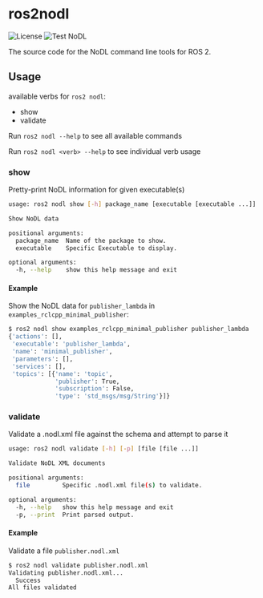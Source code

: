 # ros2nodl

![License](https://img.shields.io/badge/license-GPLv3-brightgreen) ![Test NoDL](https://github.com/ubuntu-robotics/nodl/workflows/test%20nodl/badge.svg?event=push)

The source code for the NoDL command line tools for ROS 2.

## Usage

available verbs for `ros2 nodl`:

- show
- validate

Run `ros2 nodl --help` to see all available commands

Run `ros2 nodl <verb> --help` to see individual verb usage

### show
Pretty-print NoDL information for given executable(s)

```bash
usage: ros2 nodl show [-h] package_name [executable [executable ...]]

Show NoDL data

positional arguments:
  package_name  Name of the package to show.
  executable    Specific Executable to display.

optional arguments:
  -h, --help    show this help message and exit
```

#### Example

Show the NoDL data for `publisher_lambda` in `examples_rclcpp_minimal_publisher`:

```bash
$ ros2 nodl show examples_rclcpp_minimal_publisher publisher_lambda
{'actions': [],
 'executable': 'publisher_lambda',
 'name': 'minimal_publisher',
 'parameters': [],
 'services': [],
 'topics': [{'name': 'topic',
             'publisher': True,
             'subscription': False,
             'type': 'std_msgs/msg/String'}]}
```

### validate

Validate a .nodl.xml file against the schema and attempt to parse it

```bash
usage: ros2 nodl validate [-h] [-p] [file [file ...]]

Validate NoDL XML documents

positional arguments:
  file         Specific .nodl.xml file(s) to validate.

optional arguments:
  -h, --help   show this help message and exit
  -p, --print  Print parsed output.
```

#### Example

Validate a file `publisher.nodl.xml`

```bash
$ ros2 nodl validate publisher.nodl.xml
Validating publisher.nodl.xml...
  Success
All files validated
```
